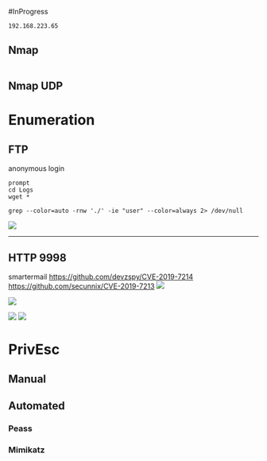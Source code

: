 #InProgress 
```IP
192.168.223.65
```
## Nmap
```

```

## Nmap UDP


# Enumeration
## FTP
anonymous login
```
prompt
cd Logs
wget *
```
```
grep --color=auto -rnw './' -ie "user" --color=always 2> /dev/null
```
![](https://github.com/bipbopbup/writeups/blob/main/Media/Pasted%20image%2020241010104832.png?raw=true)
****
## HTTP 9998
smartermail
https://github.com/devzspy/CVE-2019-7214
https://github.com/secunnix/CVE-2019-7213
![](https://github.com/bipbopbup/writeups/blob/main/Media/Pasted%20image%2020241010112701.png?raw=true)

![](https://github.com/bipbopbup/writeups/blob/main/Media/Pasted%20image%2020241010112634.png?raw=true)

![](https://github.com/bipbopbup/writeups/blob/main/Media/Pasted%20image%2020241010112716.png?raw=true)
![](https://github.com/bipbopbup/writeups/blob/main/Media/Pasted%20image%2020241010112750.png?raw=true)

# PrivEsc

## Manual

## Automated

### Peass
### Mimikatz

